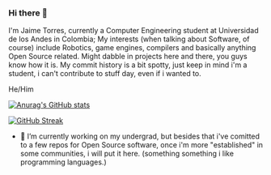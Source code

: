 ### Hi there 👋

I'm Jaime Torres, currently a Computer Engineering student at Universidad de los Andes in Colombia; My interests (when talking about Software, of course) include Robotics, game engines, compilers and basically anything Open Source related. Might dabble in projects here and there, you guys know how it is. My commit history is a bit spotty, just keep in mind i'm a student, i can't contribute to stuff day, even if i wanted to.

He/Him

[![Anurag's GitHub stats](https://github-readme-stats.vercel.app/api?username=xaurdesu&count_private=true&theme=dracula)](https://github.com/anuraghazra/github-readme-stats)

[![GitHub Streak](https://streak-stats.demolab.com/?user=XaurDesu&theme=dracula)](https://git.io/streak-stats)

- 🔭 I’m currently working on my undergrad, but besides that i've comitted to a few repos for Open Source software, once i'm more "established" in some communities, i will put it here. (something something i like programming languages.)

<!--
**XaurDesu/XaurDesu** is a ✨ _special_ ✨ repository because its `README.md` (this file) appears on your GitHub profile.

Here are some ideas to get you started:

- 🔭 I’m currently working on ...
- 🌱 I’m currently learning ...
- 👯 I’m looking to collaborate on ...
- 🤔 I’m looking for help with ...
- 💬 Ask me about ...
- 📫 How to reach me: ...
- 😄 Pronouns: ...
- ⚡ Fun fact: ...
-->
